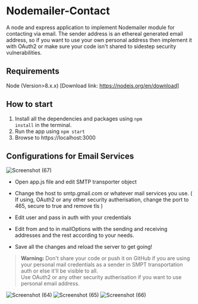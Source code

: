# Nodemailer-Contact
A node and express application to implement Nodemailer module for contacting via email. The sender address is an ethereal generated email address, so if you want to use your own personal address then implement it with OAuth2 or make sure your code isn't shared to sidestep security vulnerabilities.

## Requirements
Node (Version>8.x.x) [Download link: https://nodejs.org/en/download]

## How to start
1. Install all the dependencies and packages using <code>npm install</code> in the terminal.
2. Run the app using <code>npm start</code> 
3. Browse to https://localhost:3000 

## Configurations for Email Services

![Screenshot (67)](https://user-images.githubusercontent.com/31178132/61475493-8a377180-a9a8-11e9-95bb-b262d497f271.png)

- Open app.js file and edit SMTP transporter object

- Change the host to smtp.gmail.com or whatever mail services you use.
( If using, OAuth2 or any other security autherisation, change the port to 465, secure to true and remove tls )

- Edit user and pass in auth with your credentials

- Edit from and to in mailOptions with the sending and receiving addresses and the rest according to your needs.

- Save all the changes and reload the server to get going!

> <b>Warning: </b>Don't share your code or push it on GitHub if you are using your personal mail credentials as a sender in SMPT transportation auth or else it'll be visible to all. <br>
> Use OAuth2 or any other security autherisation if you want to use personal email address.

![Screenshot (64)](https://user-images.githubusercontent.com/31178132/61473765-bfda5b80-a9a4-11e9-864a-46d1327ce659.png)
![Screenshot (65)](https://user-images.githubusercontent.com/31178132/61473769-c23cb580-a9a4-11e9-9f59-0d090fe7ae5a.png)
![Screenshot (66)](https://user-images.githubusercontent.com/31178132/61473774-c4067900-a9a4-11e9-920d-62ce5aa026b0.png)
